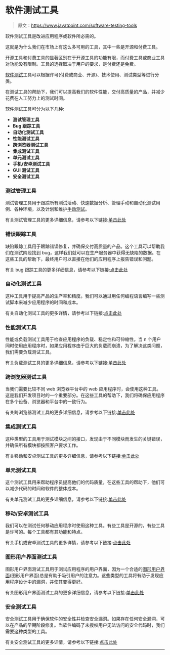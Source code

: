 # 软件测试工具

> 原文：<https://www.javatpoint.com/software-testing-tools>

软件测试工具是改进应用程序或软件所必需的。

这就是为什么我们在市场上有这么多可用的工具，其中一些是开源和付费工具。

开源工具和付费工具的显著区别在于开源工具的功能有限，而付费工具或商业工具对功能没有限制。工具的选择取决于用户的要求，是付费还是免费。

[软件测试](https://www.javatpoint.com/software-testing-tutorial)工具可以根据许可(付费或商业、开源)、技术使用、测试类型等进行分类。

在测试工具的帮助下，我们可以提高我们的软件性能，交付高质量的产品，并减少花费在人工努力上的测试时间。

软件测试工具可分为以下几种:

*   **测试管理工具**
*   **Bug 跟踪工具**
*   **自动化测试工具**
*   **性能测试工具**
*   **跨浏览器测试工具**
*   **集成测试工具**
*   **单元测试工具**
*   **手机/安卓测试工具**
*   **GUI 测试工具**
*   **安全测试工具**

### 测试管理工具

测试管理工具用于跟踪所有测试活动、快速数据分析、管理手动和自动化测试用例、各种环境，以及计划和维护[手动测试](https://www.javatpoint.com/manual-testing)。

有关测试管理工具的更多详细信息，请参考以下链接:[单击此处](test-management-tool)

### 错误跟踪工具

缺陷跟踪工具用于跟踪错误修复，并确保交付高质量的产品。这个工具可以帮助我们在测试阶段找到 bug，这样我们就可以在生产服务器中获得无缺陷的数据。在这些工具的帮助下，最终用户可以直接在他们的应用程序上报告错误和问题。

有关 bug 跟踪工具的更多详细信息，请参考以下链接:[点击此处](defect-or-bug-tracking-tool)

### 自动化测试工具

这种工具用于提高产品的生产率和精度。我们可以通过用任何编程语言编写一些测试脚本来减少应用程序的时间和成本。

有关自动化测试工具的更多详情，请参考以下链接:[点击此处](automation-testing-tool)

### 性能测试工具

性能或负载测试工具用于检查应用程序的负载、稳定性和可伸缩性。当 n 个用户同时使用应用程序时，如果应用程序由于巨大的负载而崩溃，为了解决这类问题，我们需要负载测试工具。

有关负载测试工具的更多详细信息，请参考以下链接:[单击此处](performance-testing-tools)

### 跨浏览器测试工具

当我们需要比较不同 web 浏览器平台中的 web 应用程序时，会使用这种工具。这是我们开发项目时的一个重要部分。在这些工具的帮助下，我们将确保应用程序在多个设备、浏览器和平台中的一致行为。

有关跨浏览器测试工具的更多详细信息，请参考以下链接:[单击此处](cross-browser-testing-tools)

### 集成测试工具

这种类型的工具用于测试模块之间的接口，发现由于不同模块而发生的关键错误，并确保所有模块都按照客户要求工作。

有关移动和安卓测试工具的更多详细信息，请参考以下链接:[单击此处](integration-testing-tools)

### 单元测试工具

这个测试工具用来帮助程序员提高他们的代码质量，在这些工具的帮助下，他们可以减少代码的时间和软件的整体成本。

有关单元测试工具的更多详细信息，请参考以下链接:[单击此处](unit-testing-tools)

### 移动/安卓测试工具

我们可以在测试任何移动应用程序时使用这种工具。有些工具是开源的，有些工具是许可的。每个工具都有其功能和特点。

有关手机或安卓测试工具的更多详情，请参考以下链接:[点击此处](mobile-testing-tools)

### 图形用户界面测试工具

图形用户界面测试工具用于测试应用程序的用户界面，因为一个合适的[图形用户界面](https://www.javatpoint.com/gui-full-form)(图形用户界面)总是有助于吸引用户的注意力。这些类型的工具将有助于发现应用程序设计中的漏洞，并使其变得更好。

有关图形用户界面测试工具的更多详细信息，请参考以下链接:[单击此处](gui-testing-tools)

### 安全测试工具

安全测试工具用于确保软件的安全性并检查安全漏洞。如果存在任何安全漏洞，可以在产品的早期阶段修复。当软件编码了未授权用户无法访问的安全代码时，我们需要这种类型的工具。

有关安全测试工具的更多详情，请参考以下链接:[点击此处](security-testing-tools)

* * *